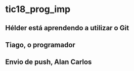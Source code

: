 # tic18_prog_imp

## Hélder está aprendendo a utilizar o Git

## Tiago, o programador

## Envio de push, Alan Carlos